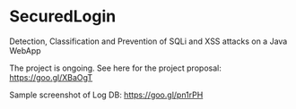 # SecuredLogin
Detection, Classification and Prevention of SQLi and XSS attacks on a Java WebApp

The project is ongoing. See here for the project proposal: https://goo.gl/XBaOgT

Sample screenshot of Log DB: https://goo.gl/pn1rPH

